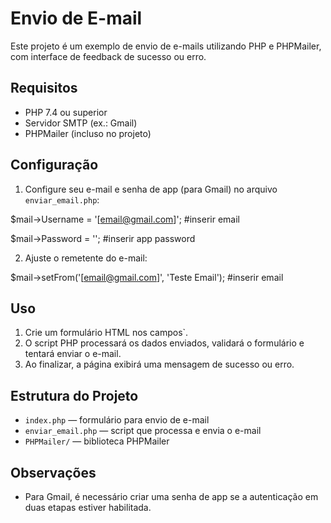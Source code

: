 # Envio de E-mail

Este projeto é um exemplo de envio de e-mails utilizando PHP e PHPMailer, com interface de feedback de sucesso ou erro.

## Requisitos

* PHP 7.4 ou superior
* Servidor SMTP (ex.: Gmail)
* PHPMailer (incluso no projeto)

## Configuração

1. Configure seu e-mail e senha de app (para Gmail) no arquivo `enviar_email.php`:

\$mail->Username   = '[email@gmail.com]'; #inserir email

\$mail->Password   = ''; #inserir app password

2. Ajuste o remetente do e-mail:

\$mail->setFrom('[email@gmail.com]', 'Teste Email'); #inserir email

## Uso

1. Crie um formulário HTML nos campos`.
2. O script PHP processará os dados enviados, validará o formulário e tentará enviar o e-mail.
3. Ao finalizar, a página exibirá uma mensagem de sucesso ou erro.

## Estrutura do Projeto

* `index.php` — formulário para envio de e-mail
* `enviar_email.php` — script que processa e envia o e-mail
* `PHPMailer/` — biblioteca PHPMailer

## Observações

* Para Gmail, é necessário criar uma senha de app se a autenticação em duas etapas estiver habilitada.
